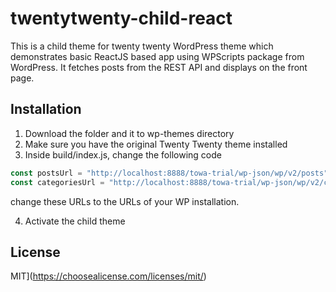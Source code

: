 # twentytwenty-child-react
This is a child theme for twenty twenty WordPress theme which demonstrates basic ReactJS based app using WPScripts package from WordPress. It fetches posts from the REST API and displays on the front page.

## Installation 
1. Download the folder and it to wp-themes directory
2. Make sure you have the original Twenty Twenty theme installed
3. Inside build/index.js, change the following code
```javascript
const postsUrl = "http://localhost:8888/towa-trial/wp-json/wp/v2/posts";
const categoriesUrl = "http://localhost:8888/towa-trial/wp-json/wp/v2/categories";
```
change these URLs to the URLs of your WP installation.

4. Activate the child theme 

## License
MIT](https://choosealicense.com/licenses/mit/)
